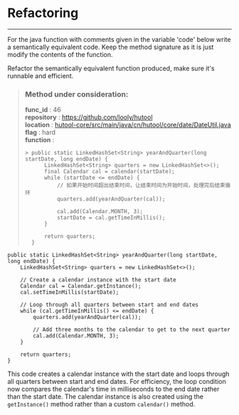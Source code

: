 # Refactoring

---

For the java function with comments given in the variable 'code' below write a semantically equivalent code. Keep the method signature as it is just modify the contents of the function.

Refactor the semantically equivalent function produced, make sure it's runnable and efficient. 

> ### Method under consideration:
> **func_id** : 46 <br/> 
 > **repository** : https://github.com/looly/hutool <br/> 
> **location** : [hutool-core/src/main/java/cn/hutool/core/date/DateUtil.java](https://github.com/looly/hutool/blob/master/hutool-core/src/main/java/cn/hutool/core/date/DateUtil.java) <br/> 
> **flag** : hard <br/> 
> **function** : <br/> 
> ``` <br/> 
>> public static LinkedHashSet<String> yearAndQuarter(long startDate, long endDate) {
>		LinkedHashSet<String> quarters = new LinkedHashSet<>();
>		final Calendar cal = calendar(startDate);
>		while (startDate <= endDate) {
>			// 如果开始时间超出结束时间，让结束时间为开始时间，处理完后结束循环
>			quarters.add(yearAndQuarter(cal));
>
>			cal.add(Calendar.MONTH, 3);
>			startDate = cal.getTimeInMillis();
>		}
>
>		return quarters;
>	} 
> ``` 


```
public static LinkedHashSet<String> yearAndQuarter(long startDate, long endDate) {
    LinkedHashSet<String> quarters = new LinkedHashSet<>();

    // Create a calendar instance with the start date
    Calendar cal = Calendar.getInstance();
    cal.setTimeInMillis(startDate);

    // Loop through all quarters between start and end dates
    while (cal.getTimeInMillis() <= endDate) {
        quarters.add(yearAndQuarter(cal));

        // Add three months to the calendar to get to the next quarter
        cal.add(Calendar.MONTH, 3);
    }

    return quarters;
}
```
This code creates a calendar instance with the start date and loops through all quarters between start and end dates. For efficiency, the loop condition now compares the calendar's time in milliseconds to the end date rather than the start date. The calendar instance is also created using the `getInstance()` method rather than a custom `calendar()` method.